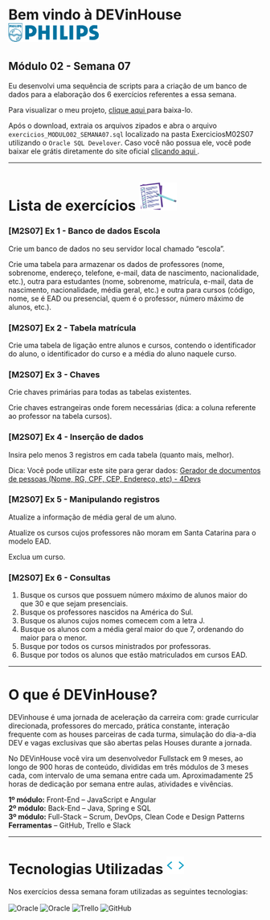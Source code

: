# Bem vindo à DEVinHouse <img width="180px" alt="Philips" src="ExerciciosM02S07/images/logo-phil.png"/>
## Módulo 02 - Semana 07

Eu desenvolvi uma sequência de scripts para a criação de um banco de dados para a elaboração dos 6 exercícios referentes a essa semana. <br>

Para visualizar o meu projeto, <a href="https://github.com/GeorgeEnriqueBravo/DEVinHouse-Modulo02-Semana07/archive/refs/heads/main.zip" target="_blank">
    clique aqui
</a>
para baixa-lo. <br>

Após o download, extraia os arquivos zipados e abra o arquivo `exercicios_MODULO02_SEMANA07.sql` localizado na pasta ExerciciosM02S07 utilizando o `Oracle SQL Develover`. Caso você não possua ele, você pode baixar ele grátis diretamente do site oficial <a href="https://www.oracle.com/database/sqldeveloper/technologies/download/" target="_blank">
    clicando aqui
</a>.
  
---

# Lista de exercícios <img width="75px" alt="Philips" src="ExerciciosM02S07/images/lista.png"/>
### [M2S07] Ex 1 - Banco de dados Escola

Crie um banco de dados no seu servidor local chamado “escola”.

Crie uma tabela para armazenar os dados de professores (nome, sobrenome, endereço, telefone, e-mail, data de nascimento, nacionalidade, etc.), outra para estudantes (nome, sobrenome, matrícula, e-mail, data de nascimento, nacionalidade, média geral, etc.) e outra para cursos (código, nome, se é EAD ou presencial, quem é o professor, número máximo de alunos, etc.).

### [M2S07] Ex 2 - Tabela matrícula

Crie uma tabela de ligação entre alunos e cursos, contendo o identificador do aluno, o identificador do curso e a média do aluno naquele curso.

### [M2S07] Ex 3 - Chaves

Crie chaves primárias para todas as tabelas existentes.

Crie chaves estrangeiras onde forem necessárias (dica: a coluna referente ao professor na tabela cursos).

### [M2S07] Ex 4 - Inserção de dados

Insira pelo menos 3 registros em cada tabela (quanto mais, melhor).

Dica: Você pode utilizar este site para gerar dados: <a href="https://www.4devs.com.br/gerador_de_pessoas" target="_blank">
    Gerador de documentos de pessoas (Nome, RG, CPF, CEP, Endereço, etc) - 4Devs
</a>

### [M2S07] Ex 5 - Manipulando registros

Atualize a informação de média geral de um aluno.

Atualize os cursos cujos professores não moram em Santa Catarina para o modelo EAD.

Exclua um curso.

### [M2S07] Ex 6 - Consultas

1. Busque os cursos que possuem número máximo de alunos maior do que 30 e que sejam presenciais.
2. Busque os professores nascidos na América do Sul.
3. Busque os alunos cujos nomes comecem com a letra J.
4. Busque os alunos com a média geral maior do que 7, ordenando do maior para o menor.
5. Busque por todos os cursos ministrados por professoras.
6. Busque por todos os alunos que estão matriculados em cursos EAD.

---

# O que é DEVinHouse?
DEVinhouse é uma jornada de aceleração da carreira com: grade curricular direcionada, professores do mercado, prática constante, interação frequente com as houses parceiras de cada turma, simulação do dia-a-dia DEV e vagas exclusivas que são abertas pelas Houses durante a jornada.

No DEVinHouse você vira um desenvolvedor Fullstack em 9 meses, ao longo de 900 horas de conteúdo, divididas em três módulos de 3 meses cada, com intervalo de uma semana entre cada um. Aproximadamente 25 horas de dedicação por semana entre aulas, atividades e vivências.

__1º módulo:__ Front-End – JavaScript e Angular <br/>
__2º módulo:__ Back-End – Java, Spring e SQL <br/>
__3º módulo:__ Full-Stack – Scrum, DevOps, Clean Code e Design Patterns <br/>
__Ferramentas__ – GitHub, Trello e Slack

---

# Tecnologias Utilizadas <img width="35px" alt="🌐" src="ExerciciosM02S07/images/tag.gif"/>
Nos exercícios dessa semana foram utilizadas as seguintes tecnologias:
<div style="display: inline_block">
    <img align="center" alt="Oracle" src="https://img.shields.io/badge/Oracle-F80000?style=for-the-badge&logo=oracle&logoColor=black"/>
    <img align="center" alt="Oracle" src="https://img.shields.io/badge/PLSQL-F80000?style=for-the-badge&logo=oracle&logoColor=black"/>
    <img align="center" alt="Trello" src="https://img.shields.io/badge/Trello-0052CC?style=for-the-badge&logo=trello&logoColor=white"/>
    <img align="center" alt="GitHub" src="https://img.shields.io/badge/GitHub-100000?style=for-the-badge&logo=github&logoColor=white"/>
</div>
